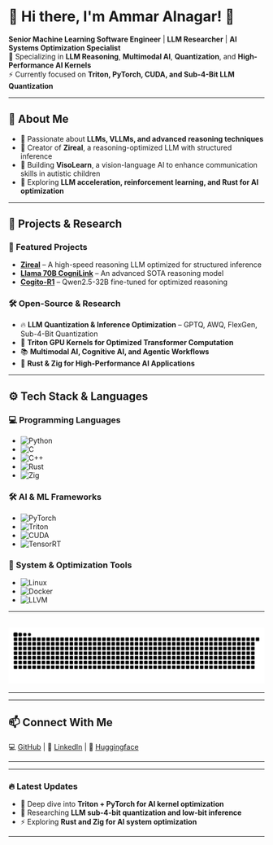 # 🚀 Hi there, I'm Ammar Alnagar! 👋  

**Senior Machine Learning Software Engineer** | **LLM Researcher** | **AI Systems Optimization Specialist**  
🔬 Specializing in **LLM Reasoning**, **Multimodal AI**, **Quantization**, and **High-Performance AI Kernels**  
⚡ Currently focused on **Triton, PyTorch, CUDA, and Sub-4-Bit LLM Quantization**  

---

## 🧠 About Me  
- 🤖 Passionate about **LLMs, VLLMs, and advanced reasoning techniques**   
- 📜 Creator of **Zireal**, a reasoning-optimized LLM with structured inference  
- 🧩 Building **VisoLearn**, a vision-language AI to enhance communication skills in autistic children  
- 🚀 Exploring **LLM acceleration, reinforcement learning, and Rust for AI optimization**  

---

## 🔬 Projects & Research  

### 🚀 Featured Projects  
- **[Zireal](https://huggingface.co/Daemontatox/Zireal-0)** – A high-speed reasoning LLM optimized for structured inference  
- **[Llama 70B CogniLink](https://huggingface.co/Daemontatox/Llama3.3-70B-CogniLink)** – An advanced SOTA reasoning model  
- **[Cogito-R1](https://huggingface.co/Daemontatox/Cogito-R1)** – Qwen2.5-32B fine-tuned for optimized reasoning  

### 🛠 Open-Source & Research  
- 🔥 **LLM Quantization & Inference Optimization** – GPTQ, AWQ, FlexGen, Sub-4-Bit Quantization  
- 📝 **Triton GPU Kernels for Optimized Transformer Computation**  
- 📚 **Multimodal AI, Cognitive AI, and Agentic Workflows**  
- 🚀 **Rust & Zig for High-Performance AI Applications**  

---

## ⚙️ Tech Stack & Languages  

### 💻 Programming Languages  
- ![Python](https://img.shields.io/badge/Python-FFD43B?style=flat&logo=python&logoColor=blue)  
- ![C](https://img.shields.io/badge/C-00599C?style=flat&logo=c&logoColor=white)  
- ![C++](https://img.shields.io/badge/C++-00599C?style=flat&logo=c%2B%2B&logoColor=white)  
- ![Rust](https://img.shields.io/badge/Rust-000000?style=flat&logo=rust&logoColor=white)  
- ![Zig](https://img.shields.io/badge/Zig-F7A41D?style=flat&logo=zig&logoColor=black)  

### 🛠 AI & ML Frameworks  
- ![PyTorch](https://img.shields.io/badge/PyTorch-EE4C2C?style=flat&logo=pytorch&logoColor=white)  
- ![Triton](https://img.shields.io/badge/Triton-3498DB?style=flat&logo=triton&logoColor=white)  
- ![CUDA](https://img.shields.io/badge/CUDA-76B900?style=flat&logo=nvidia&logoColor=white)  
- ![TensorRT](https://img.shields.io/badge/TensorRT-76B900?style=flat&logo=nvidia&logoColor=white)  


### 📡 System & Optimization Tools  
- ![Linux](https://img.shields.io/badge/Linux-FCC624?style=flat&logo=linux&logoColor=black)  
- ![Docker](https://img.shields.io/badge/Docker-2496ED?style=flat&logo=docker&logoColor=white)  
- ![LLVM](https://img.shields.io/badge/LLVM-555555?style=flat&logo=llvm&logoColor=white)  

---


<br clear="both">

<img src="https://raw.githubusercontent.com/Ammar-Alnagar/Ammar-Alnagar/output/snake.svg" alt="Snake animation" />

---
---

## 📫 Connect With Me  
💻 [GitHub](https://github.com/Ammar-Alnagar) | 📜 [LinkedIn](https://www.linkedin.com/in/ammar-alnagar-393413201/) | 🤗 [Huggingface](https://huggingface.co/Daemontatox)  

---



---

### 🔥 Latest Updates  
- 📌 Deep dive into **Triton + PyTorch for AI kernel optimization**  
- 🚀 Researching **LLM sub-4-bit quantization and low-bit inference**  
- ⚡ Exploring **Rust and Zig for AI system optimization**  

---
